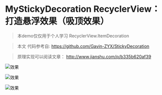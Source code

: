 # MyStickyDecoration    RecyclerView：打造悬浮效果（吸顶效果） 

>本demo仅仅用于个人学习 RecyclerView.ItemDecoration

>本文 代码参考自:  https://github.com/Gavin-ZYX/StickyDecoration 

>原理实现可以阅读文章： http://www.jianshu.com/p/b335b620af39

![效果](https://github.com/ouyangpeng/MyStickyDecoration/blob/master/ScreenCapture/v3.gif)

![效果](https://github.com/ouyangpeng/MyStickyDecoration/blob/master/ScreenCapture/v1.gif)

![效果](https://github.com/ouyangpeng/MyStickyDecoration/blob/master/ScreenCapture/v2.gif)


